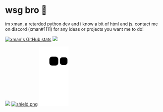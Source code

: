 # wsg bro 👋 
im xman, a retarded python dev and i know a bit of html and js. contact me on discord (xman#1111) for any ideas or projects you want me to do!
<br>

[![xman's GitHub stats](https://github-readme-stats.vercel.app/api?username=xman213&theme=dark)](https://lead-tool.win)
<a href="https://dsc.gg/lead" target="_blank"> <img src="https://discord.c99.nl/widget/theme-4/997945137630019655.png"/></a>

![](https://komarev.com/ghpvc/?username=xman213&color=dc143c)
<a href="https://discord.gg/lead" target="_blank"> <img src="https://discordapp.com/api/guilds/952003306220306462/widget.png?style=shield" alt="shield.png"></a>
<a href="https://lead-tool.win" target="_blank"><img src="https://github.com/rafaballerini/rafaballerini/blob/output/github-contribution-grid-snake.svg" alt="sneke"></a>
